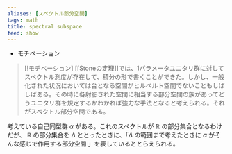 ```yaml
---
aliases: [スペクトル部分空間]
tags: math
title: spectral subspace
feed: show
---
```


- モチベーション

>[!モチベーション]
>[[Stoneの定理]]では、1パラメータユニタリ群に対してスペクトル測度が存在して、積分の形で書くことができた。しかし、一般化された状況においては台となる空間がヒルベルト空間でないこともしばしばある。その時に各射影された空間に相当する部分空間の族があってどうユニタリ群を規定するかわかれば強力な手法となると考えられる。それがスペクトル部分空間である。

考えている自己同型群 $\alpha$ がある。これのスペクトルが $\mathbb{R}$ の部分集合となるわけだが、 $\mathbb{R}$ の部分集合を $\Delta$ ととったときに、「$\Delta$ の範囲まで考えたときに $\alpha$ がそんな感じで作用する部分空間 」を表しているととらえられる。